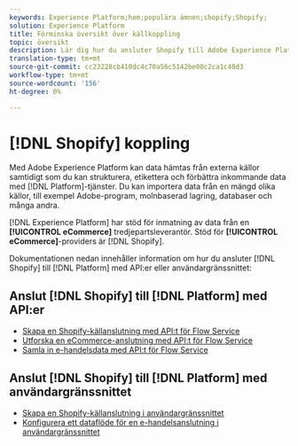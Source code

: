 ```yaml
---
keywords: Experience Platform;hem;populära ämnen;shopify;Shopify;
solution: Experience Platform
title: Förminska översikt över källkoppling
topic: översikt
description: Lär dig hur du ansluter Shopify till Adobe Experience Platform med API:er eller användargränssnittet.
translation-type: tm+mt
source-git-commit: cc23228cb410dc4c70a56c5142be00c2ca1c40d3
workflow-type: tm+mt
source-wordcount: '156'
ht-degree: 0%

---
```



# [!DNL Shopify] koppling

Med Adobe Experience Platform kan data hämtas från externa källor samtidigt som du kan strukturera, etikettera och förbättra inkommande data med [!DNL Platform]-tjänster. Du kan importera data från en mängd olika källor, till exempel Adobe-program, molnbaserad lagring, databaser och många andra.

[!DNL Experience Platform] har stöd för inmatning av data från en  **[!UICONTROL eCommerce]** tredjepartsleverantör. Stöd för **[!UICONTROL eCommerce]**-providers är [!DNL Shopify].

Dokumentationen nedan innehåller information om hur du ansluter [!DNL Shopify] till [!DNL Platform] med API:er eller användargränssnittet:

## Anslut [!DNL Shopify] till [!DNL Platform] med API:er

- [Skapa en Shopify-källanslutning med API:t för Flow Service](../../tutorials/api/create/ecommerce/shopify.md)
- [Utforska en eCommerce-anslutning med API:t för Flow Service](../../tutorials/api/explore/ecommerce.md)
- [Samla in e-handelsdata med API:t för Flow Service](../../tutorials/api/collect/ecommerce.md)

## Anslut [!DNL Shopify] till [!DNL Platform] med användargränssnittet

- [Skapa en Shopify-källanslutning i användargränssnittet](../../tutorials/ui/create/ecommerce/shopify.md)
- [Konfigurera ett dataflöde för en e-handelsanslutning i användargränssnittet](../../tutorials/ui/dataflow/ecommerce.md)